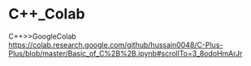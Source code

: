 # C++_Colab
C++>>GoogleColab
https://colab.research.google.com/github/hussain0048/C-Plus-Plus/blob/master/Basic_of_C%2B%2B.ipynb#scrollTo=3_8odoHmArJr
